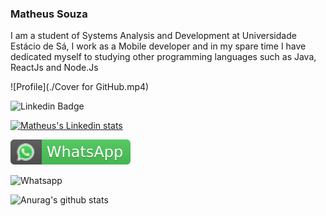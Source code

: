 ### Matheus Souza 

<!--
**MatheusSouzaPereira/MatheusSouzaPereira** is a ✨ _special_ ✨ repository because its `README.md` (this file) appears on your GitHub profile.

Here are some ideas to get you started:

- 🔭 I’m currently working on ...
- 🌱 I’m currently learning ...
- 👯 I’m looking to collaborate on ...
- 🤔 I’m looking for help with ...
- 💬 Ask me about ...
- 📫 How to reach me: ...
- 😄 Pronouns: ...
- ⚡ Fun fact: ...
-->

I am a student of Systems Analysis and Development at Universidade Estácio de Sá, I work as a Mobile developer and in my spare time I have dedicated myself to studying other programming languages ​​such as Java, ReactJs and Node.Js





![Profile](./Cover for GitHub.mp4)





![Linkedin Badge](https://img.shields.io/badge/-LinkedIn-blue?style=flat-square&logo=Linkedin&logoColor=white)



[![Matheus's Linkedin stats](https://qrcode-three.vercel.app/api?url=https:/www.linkedin.com/in/matheus-souza-pereira-da-silva/)](https://www.linkedin.com/in/matheus-souza-pereira-da-silva/)
 
 
 ![whatsapp](./whatsapp.svg)
 
 
 
 
 ![Whatsapp](https://qrcode-three.vercel.app/api?url=https://api.whatsapp.com/send?phone=5521997055814)






![Anurag's github stats](https://github-readme-stats.vercel.app/api?username=Matheus&show_icons=true&theme=radical)




